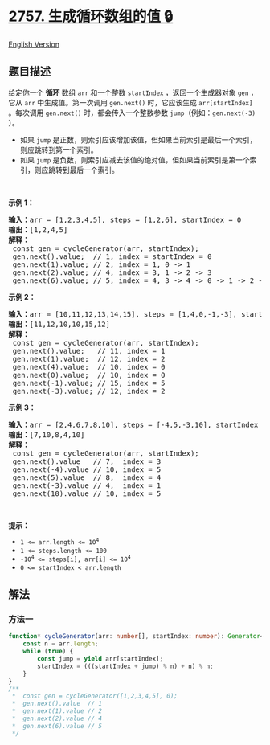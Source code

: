 # [2757. 生成循环数组的值 🔒](https://leetcode.cn/problems/generate-circular-array-values)

[English Version](/solution/2700-2799/2757.Generate%20Circular%20Array%20Values/README_EN.md)

<!-- tags: -->

<!-- difficulty:中等 -->

## 题目描述

<!-- 这里写题目描述 -->

<p>给定你一个 <strong>循环</strong> 数组 <code>arr</code> 和一个整数 <code>startIndex</code> ，返回一个生成器对象 <code>gen</code>&nbsp;，它从 <code>arr</code> 中生成值。第一次调用 <code>gen.next()</code> 时，它应该生成 <code>arr[startIndex]</code> 。每次调用 <code>gen.next()</code> 时，都会传入一个整数参数&nbsp;<code>jump</code>（例如：<code>gen.next(-3)</code> ）。</p>

<ul>
	<li>如果 <code>jump</code> 是正数，则索引应该增加该值，但如果当前索引是最后一个索引，则应跳转到第一个索引。</li>
	<li>如果 <code>jump</code> 是负数，则索引应减去该值的绝对值，但如果当前索引是第一个索引，则应跳转到最后一个索引。</li>
</ul>

<p>&nbsp;</p>

<p><strong class="example">示例 1：</strong></p>

<pre>
<b>输入：</b>arr = [1,2,3,4,5], steps = [1,2,6], startIndex = 0
<b>输出：</b>[1,2,4,5]
<strong>解释：</strong> &nbsp;
&nbsp;const gen = cycleGenerator(arr, startIndex);
&nbsp;gen.next().value; &nbsp;// 1, index = startIndex = 0
&nbsp;gen.next(1).value; // 2, index = 1, 0 -&gt; 1
&nbsp;gen.next(2).value; // 4, index = 3, 1 -&gt; 2 -&gt; 3
&nbsp;gen.next(6).value; // 5, index = 4, 3 -&gt; 4 -&gt; 0 -&gt; 1 -&gt; 2 -&gt; 3 -&gt; 4
</pre>

<p><strong class="example">示例 2：</strong></p>

<pre>
<b>输入：</b>arr = [10,11,12,13,14,15], steps = [1,4,0,-1,-3], startIndex = 1
<b>输出：</b>[11,12,10,10,15,12]
<b>解释：</b>
&nbsp;const gen = cycleGenerator(arr, startIndex);
&nbsp;gen.next().value; &nbsp; // 11, index = 1
&nbsp;gen.next(1).value;  // 12, index = 2
&nbsp;gen.next(4).value;  // 10, index = 0
&nbsp;gen.next(0).value;  // 10, index = 0
&nbsp;gen.next(-1).value; // 15, index = 5
&nbsp;gen.next(-3).value; // 12, index = 2
</pre>

<p><strong class="example">示例 3：</strong></p>

<pre>
<b>输入：</b>arr = [2,4,6,7,8,10], steps = [-4,5,-3,10], startIndex = 3
<b>输出：</b>[7,10,8,4,10]
<b>解释：</b>
&nbsp;const gen = cycleGenerator(arr, startIndex);
&nbsp;gen.next().value &nbsp; // 7,  index = 3
&nbsp;gen.next(-4).value // 10, index = 5
&nbsp;gen.next(5).value  // 8,  index = 4
&nbsp;gen.next(-3).value // 4,  index = 1 &nbsp;
&nbsp;gen.next(10).value // 10, index = 5
</pre>

<p>&nbsp;</p>

<p><strong>提示：</strong></p>

<ul>
	<li><code>1 &lt;= arr.length &lt;= 10<sup>4</sup></code></li>
	<li><code>1 &lt;= steps.length &lt;= 100</code></li>
	<li><code>-10<sup>4</sup>&nbsp;&lt;= steps[i],&nbsp;arr[i] &lt;= 10<sup>4</sup></code></li>
	<li><code>0 &lt;= startIndex &lt;&nbsp;arr.length</code></li>
</ul>

## 解法

### 方法一

<!-- tabs:start -->

```ts
function* cycleGenerator(arr: number[], startIndex: number): Generator<number, void, number> {
    const n = arr.length;
    while (true) {
        const jump = yield arr[startIndex];
        startIndex = (((startIndex + jump) % n) + n) % n;
    }
}
/**
 *  const gen = cycleGenerator([1,2,3,4,5], 0);
 *  gen.next().value  // 1
 *  gen.next(1).value // 2
 *  gen.next(2).value // 4
 *  gen.next(6).value // 5
 */
```

<!-- tabs:end -->

<!-- end -->
